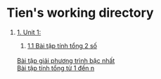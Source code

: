 # Tien's working directory
<ol>
    <li><a href="https://github.com/FASTTRACKSE/FTJD1801_JavaCore/tree/master/Tien/JavaFastTrack01/src/javafasttrack01">1. Unit 1:</a>
    </br>
    </li>
    <ol>
      <li>
        <a href="https://github.com/FASTTRACKSE/FTJD1801_JavaCore/blob/master/Tien/JavaFastTrack01/src/javafasttrack01/tinhTong.java">1.1         Bài tập tính tổng 2 số</a>
      </li>
    </ol>
  </li>
</br>
<a href="https://github.com/FASTTRACKSE/FTJD1801_JavaCore/blob/master/Tien/JavaFastTrack01/src/javafasttrack01/pTBacNhat.java">Bài tập giải phương trình bậc nhất</a>
</br>
<a href="https://github.com/FASTTRACKSE/FTJD1801_JavaCore/blob/master/Tien/JavaFastTrack01/src/javafasttrack01/sumOneToN.java">Bài tập tính tổng từ 1 đến n</a>
</ul>
